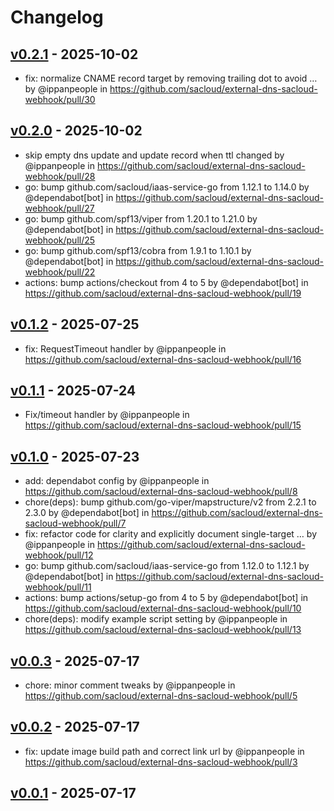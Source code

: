 # Changelog

## [v0.2.1](https://github.com/sacloud/external-dns-sacloud-webhook/compare/v0.2.0...v0.2.1) - 2025-10-02
- fix: normalize CNAME record target by removing trailing dot to avoid … by @ippanpeople in https://github.com/sacloud/external-dns-sacloud-webhook/pull/30

## [v0.2.0](https://github.com/sacloud/external-dns-sacloud-webhook/compare/v0.1.2...v0.2.0) - 2025-10-02
- skip empty dns update and update record when ttl changed by @ippanpeople in https://github.com/sacloud/external-dns-sacloud-webhook/pull/28
- go: bump github.com/sacloud/iaas-service-go from 1.12.1 to 1.14.0 by @dependabot[bot] in https://github.com/sacloud/external-dns-sacloud-webhook/pull/27
- go: bump github.com/spf13/viper from 1.20.1 to 1.21.0 by @dependabot[bot] in https://github.com/sacloud/external-dns-sacloud-webhook/pull/25
- go: bump github.com/spf13/cobra from 1.9.1 to 1.10.1 by @dependabot[bot] in https://github.com/sacloud/external-dns-sacloud-webhook/pull/22
- actions: bump actions/checkout from 4 to 5 by @dependabot[bot] in https://github.com/sacloud/external-dns-sacloud-webhook/pull/19

## [v0.1.2](https://github.com/sacloud/external-dns-sacloud-webhook/compare/v0.1.1...v0.1.2) - 2025-07-25
- fix: RequestTimeout handler by @ippanpeople in https://github.com/sacloud/external-dns-sacloud-webhook/pull/16

## [v0.1.1](https://github.com/sacloud/external-dns-sacloud-webhook/compare/v0.1.0...v0.1.1) - 2025-07-24
- Fix/timeout handler by @ippanpeople in https://github.com/sacloud/external-dns-sacloud-webhook/pull/15

## [v0.1.0](https://github.com/sacloud/external-dns-sacloud-webhook/compare/v0.0.3...v0.1.0) - 2025-07-23
- add: dependabot config by @ippanpeople in https://github.com/sacloud/external-dns-sacloud-webhook/pull/8
- chore(deps): bump github.com/go-viper/mapstructure/v2 from 2.2.1 to 2.3.0 by @dependabot[bot] in https://github.com/sacloud/external-dns-sacloud-webhook/pull/7
- fix: refactor code for clarity and explicitly document single-target … by @ippanpeople in https://github.com/sacloud/external-dns-sacloud-webhook/pull/12
- go: bump github.com/sacloud/iaas-service-go from 1.12.0 to 1.12.1 by @dependabot[bot] in https://github.com/sacloud/external-dns-sacloud-webhook/pull/11
- actions: bump actions/setup-go from 4 to 5 by @dependabot[bot] in https://github.com/sacloud/external-dns-sacloud-webhook/pull/10
- chore(deps): modify example script setting by @ippanpeople in https://github.com/sacloud/external-dns-sacloud-webhook/pull/13

## [v0.0.3](https://github.com/sacloud/external-dns-sacloud-webhook/compare/v0.0.2...v0.0.3) - 2025-07-17
- chore: minor comment tweaks by @ippanpeople in https://github.com/sacloud/external-dns-sacloud-webhook/pull/5

## [v0.0.2](https://github.com/sacloud/external-dns-sacloud-webhook/compare/v0.0.1...v0.0.2) - 2025-07-17
- fix: update image build path and correct link url by @ippanpeople in https://github.com/sacloud/external-dns-sacloud-webhook/pull/3

## [v0.0.1](https://github.com/sacloud/external-dns-sacloud-webhook/commits/v0.0.1) - 2025-07-17
